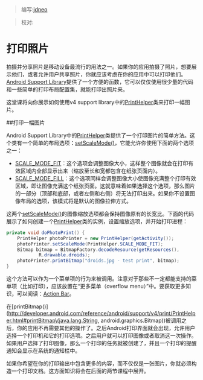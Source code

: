 > 编写:[jdneo](https://github.com/jdneo)

> 校对:

# 打印照片

拍摄并分享照片是移动设备最流行的用法之一。如果你的应用拍摄了照片，想要展示他们，或者允许用户共享照片，你就应该考虑在你的应用中可以打印他们。[Android Support Library](http://developer.android.com/tools/support-library/index.html)提供了一个方便的函数，它可以仅仅使用很少量的代码和一些简单的打印布局配置集，就能打印出照片来。

这堂课将向你展示如何使用v4 support library中的[PrintHelper](http://developer.android.com/reference/android/support/v4/print/PrintHelper.html)类来打印一幅图片。

##打印一幅图片

Android Support Library中的[PrintHelper](http://developer.android.com/reference/android/support/v4/print/PrintHelper.html)类提供了一个打印图片的简单方法。这个类有一个简单的布局选项：[setScaleMode()](http://developer.android.com/reference/android/support/v4/print/PrintHelper.html#setScaleMode\(int\))，它能允许你使用下面的两个选项之一：
* [SCALE_MODE_FIT](http://developer.android.com/reference/android/support/v4/print/PrintHelper.html#SCALE_MODE_FIT)：这个选项会调整图像大小，这样整个图像就会在打印有效区域内全部显示出来（缩放至长和宽都包含在纸张页面内）。
* [SCALE_MODE_FILL](http://developer.android.com/reference/android/support/v4/print/PrintHelper.html#SCALE_MODE_FILL)：这个选项同样会调整图像大小使图像充满整个打印有效区域，即让图像充满这个纸张页面。这就意味着如果选择这个选项，那么图片的一部分（顶部和底部，或者左侧和右侧）将无法打印出来。如果你不设置图像布局的选项，该模式将是默认的图像拉伸方式。

这两个[setScaleMode()](http://developer.android.com/reference/android/support/v4/print/PrintHelper.html#setScaleMode\(int\))的图像缩放选项都会保持图像原有的长宽比。下面的代码展示了如何创建一个[PrintHelper](http://developer.android.com/reference/android/support/v4/print/PrintHelper.html)类的实例，设置缩放选项，并开始打印进程：

```java
private void doPhotoPrint() {
    PrintHelper photoPrinter = new PrintHelper(getActivity());
    photoPrinter.setScaleMode(PrintHelper.SCALE_MODE_FIT);
    Bitmap bitmap = BitmapFactory.decodeResource(getResources(),
            R.drawable.droids);
    photoPrinter.printBitmap("droids.jpg - test print", bitmap);
}
```

这个方法可以作为一个菜单项的行为来被调用。注意对于那些不一定都能支持的菜单项（比如打印），应该放置在“更多菜单（overflow menu）”中。要获取更多知识，可以阅读：[Action Bar](http://developer.android.com/design/patterns/actionbar.html)。

在[printBitmap()](http://developer.android.com/reference/android/support/v4/print/PrintHelper.html#printBitmap\(java.lang.String, android.graphics.Bitmap\))被调用之后，你的应用不再需要其他的操作了。之后Android打印界面就会出现，允许用户选择一个打印机和它的打印选项。之后用户就可以打印图像或者取消这一次操作。如果用户选择了打印图像，那么一个打印的任务就被创建了，并且一个打印的提醒通知会显示在系统的通知栏中。

如果你希望在你的打印输出中包含更多的内容，而不仅仅是一张图片，你就必须构造一个打印文档。这方面知识将会在后面的两节课程中展开。
